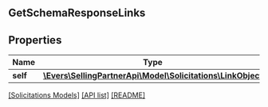 ## GetSchemaResponseLinks

## Properties

Name | Type | Description | Notes
------------ | ------------- | ------------- | -------------
**self** | [**\Evers\SellingPartnerApi\Model\Solicitations\LinkObject**](LinkObject.md) |  |

[[Solicitations Models]](../) [[API list]](../../Api) [[README]](../../../README.md)
